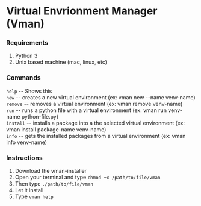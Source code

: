 # Virtual Envrionment Manager (Vman)

### Requirements
1. Python 3
2. Unix based machine (mac, linux, etc)

### Commands

```help``` -- Shows this\
```new``` -- creates a new virtual environment (ex: vman new --name venv-name)\
```remove``` -- removes a virtual environment (ex: vman remove venv-name)\
```run``` -- runs a python file with a virtual environment (ex: vman run venv-name python-file.py)\
```install``` -- installs a package into a the selected virtual environment (ex: vman install package-name venv-name)\
```info``` -- gets the installed packages from a virtual environment (ex: vman info venv-name)

### Instructions
1. Download the vman-installer
2. Open your terminal and type ```chmod +x /path/to/file/vman```
3. Then type ```./path/to/file/vman```
4. Let it install
5. Type ```vman help```
